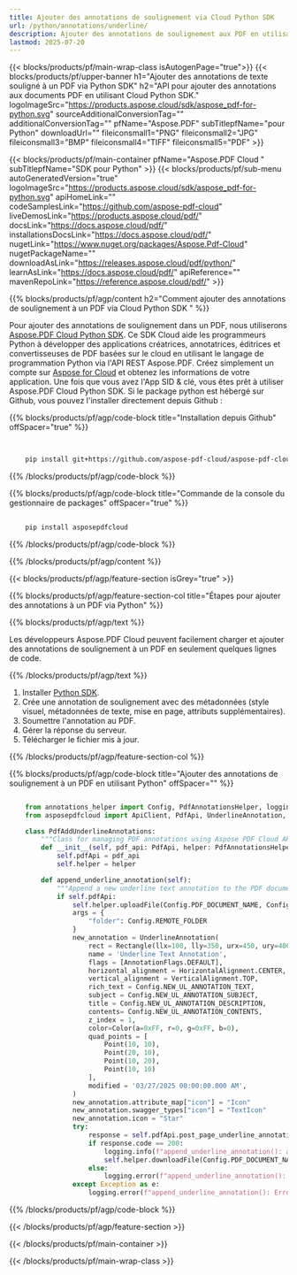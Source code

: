 ```yaml
---
title: Ajouter des annotations de soulignement via Cloud Python SDK
url: /python/annotations/underline/
description: Ajouter des annotations de soulignement aux PDF en utilisant Aspose.PDF Cloud SDK pour Python.
lastmod: 2025-07-20
---
```


{{< blocks/products/pf/main-wrap-class isAutogenPage="true">}}
{{< blocks/products/pf/upper-banner h1="Ajouter des annotations de texte souligné à un PDF via Python SDK" h2="API pour ajouter des annotations aux documents PDF en utilisant Cloud Python SDK." logoImageSrc="https://products.aspose.cloud/sdk/aspose_pdf-for-python.svg" sourceAdditionalConversionTag="" additionalConversionTag="" pfName="Aspose.PDF" subTitlepfName="pour Python" downloadUrl="" fileiconsmall1="PNG" fileiconsmall2="JPG" fileiconsmall3="BMP" fileiconsmall4="TIFF" fileiconsmall5="PDF" >}}

{{< blocks/products/pf/main-container pfName="Aspose.PDF Cloud " subTitlepfName="SDK pour Python" >}}
{{< blocks/products/pf/sub-menu autoGeneratedVersion="true" logoImageSrc="https://products.aspose.cloud/sdk/aspose_pdf-for-python.svg" apiHomeLink="" codeSamplesLink="https://github.com/aspose-pdf-cloud" liveDemosLink="https://products.aspose.cloud/pdf/" docsLink="https://docs.aspose.cloud/pdf/" installationsDocsLink="https://docs.aspose.cloud/pdf/" nugetLink="https://www.nuget.org/packages/Aspose.Pdf-Cloud" nugetPackageName="" downloadAsLink="https://releases.aspose.cloud/pdf/python/" learnAsLink="https://docs.aspose.cloud/pdf/" apiReference="" mavenRepoLink="https://reference.aspose.cloud/pdf/" >}}

{{% blocks/products/pf/agp/content h2="Comment ajouter des annotations de soulignement à un PDF via Cloud Python SDK " %}}

Pour ajouter des annotations de soulignement dans un PDF, nous utiliserons
[Aspose.PDF Cloud Python SDK](https://products.aspose.cloud/pdf/python/). Ce SDK Cloud aide les programmeurs Python à développer des applications créatrices, annotatrices, éditrices et convertisseuses de PDF basées sur le cloud en utilisant le langage de programmation Python via l'API REST Aspose.PDF. Créez simplement un compte sur [Aspose for Cloud](https://dashboard.aspose.cloud/#/apps) et obtenez les informations de votre application. Une fois que vous avez l'App SID & clé, vous êtes prêt à utiliser Aspose.PDF Cloud Python SDK. Si le package python est hébergé sur Github, vous pouvez l'installer directement depuis Github :

{{% blocks/products/pf/agp/code-block title="Installation depuis Github" offSpacer="true" %}}

```bash

     
    pip install git+https://github.com/aspose-pdf-cloud/aspose-pdf-cloud-python.git


```

{{% /blocks/products/pf/agp/code-block %}}

{{% blocks/products/pf/agp/code-block title="Commande de la console du gestionnaire de packages" offSpacer="true" %}}

```bash
     
    pip install asposepdfcloud

```

{{% /blocks/products/pf/agp/code-block %}}

{{% /blocks/products/pf/agp/content %}}

{{< blocks/products/pf/agp/feature-section isGrey="true" >}}

{{% blocks/products/pf/agp/feature-section-col title="Étapes pour ajouter des annotations à un PDF via Python" %}}

{{% blocks/products/pf/agp/text %}}

Les développeurs Aspose.PDF Cloud peuvent facilement charger et ajouter des annotations de soulignement à un PDF en seulement quelques lignes de code.

{{% /blocks/products/pf/agp/text %}}

1. Installer [Python SDK](https://pypi.org/project/asposepdfcloud/).
1. Crée une annotation de soulignement avec des métadonnées (style visuel, métadonnées de texte, mise en page, attributs supplémentaires).
1. Soumettre l'annotation au PDF.
1. Gérer la réponse du serveur.
1. Télécharger le fichier mis à jour.

{{% /blocks/products/pf/agp/feature-section-col %}}

{{% blocks/products/pf/agp/code-block title="Ajouter des annotations de soulignement à un PDF en utilisant Python" offSpacer="" %}}

```python

    from annotations_helper import Config, PdfAnnotationsHelper, logging
    from asposepdfcloud import ApiClient, PdfApi, UnderlineAnnotation, Rectangle, Color, Point, AnnotationFlags, HorizontalAlignment, VerticalAlignment,AnnotationState

    class PdfAddUnderlineAnnotations:
        """Class for managing PDF annotations using Aspose PDF Cloud API."""
        def __init__(self, pdf_api: PdfApi, helper: PdfAnnotationsHelper):
            self.pdfApi = pdf_api
            self.helper = helper

        def append_underline_annotation(self):
            """Append a new underline text annotation to the PDF document."""
            if self.pdfApi:
                self.helper.uploadFile(Config.PDF_DOCUMENT_NAME, Config.LOCAL_FOLDER, Config.REMOTE_FOLDER)
                args = {
                    "folder": Config.REMOTE_FOLDER
                }
                new_annotation = UnderlineAnnotation(
                    rect = Rectangle(llx=100, lly=350, urx=450, ury=400),
                    name = 'Underline Text Annotation',
                    flags = [AnnotationFlags.DEFAULT],
                    horizontal_alignment = HorizontalAlignment.CENTER,
                    vertical_alignment = VerticalAlignment.TOP,
                    rich_text = Config.NEW_UL_ANNOTATION_TEXT,
                    subject = Config.NEW_UL_ANNOTATION_SUBJECT,
                    title = Config.NEW_UL_ANNOTATION_DESCRIPTION,
                    contents= Config.NEW_UL_ANNOTATION_CONTENTS,
                    z_index = 1,
                    color=Color(a=0xFF, r=0, g=0xFF, b=0),
                    quad_points = [
                        Point(10, 10),
                        Point(20, 10),
                        Point(10, 20),
                        Point(10, 10)
                    ],
                    modified = '03/27/2025 00:00:00.000 AM',
                )
                new_annotation.attribute_map["icon"] = "Icon"
                new_annotation.swagger_types["icon"] = "TextIcon"
                new_annotation.icon = "Star"
                try:
                    response = self.pdfApi.post_page_underline_annotations(Config.PDF_DOCUMENT_NAME, Config.PAGE_NUMBER, [new_annotation], **args)
                    if response.code == 200:
                        logging.info(f"append_underline_annotation(): annotation '{Config.NEW_UL_ANNOTATION_TEXT}' added to the document '{Config.PDF_DOCUMENT_NAME}'.")
                        self.helper.downloadFile(Config.PDF_DOCUMENT_NAME, Config.LOCAL_RESULT_DOCUMENT_NAME, Config.LOCAL_FOLDER, Config.REMOTE_FOLDER, "add_underline_")
                    else:
                        logging.error(f"append_underline_annotation(): Failed to add annotation to the document. Response code: {response.code}")
                except Exception as e:
                    logging.error(f"append_underline_annotation(): Error while adding annotation: {e}")
```

{{% /blocks/products/pf/agp/code-block %}}

{{< /blocks/products/pf/agp/feature-section >}}

{{< /blocks/products/pf/main-container >}}

{{< /blocks/products/pf/main-wrap-class >}}
